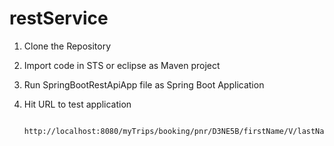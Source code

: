 # restService

1. Clone the Repository

2. Import code in STS or eclipse as Maven project

3. Run SpringBootRestApiApp file as Spring Boot Application

4. Hit URL to test application 

        http://localhost:8080/myTrips/booking/pnr/D3NE5B/firstName/V/lastName/Test
